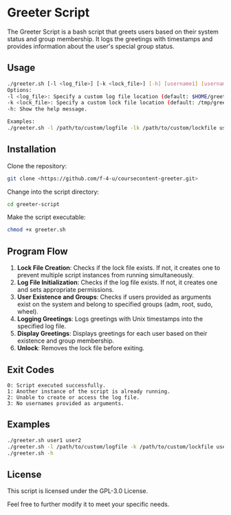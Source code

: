 # Greeter Script

The Greeter Script is a bash script that greets users based on their system status and group membership. It logs the greetings with timestamps and provides information about the user's special group status.

## Usage

```bash
./greeter.sh [-l <log_file>] [-k <lock_file>] [-h] [username1] [username2] ...
Options:
-l <log_file>: Specify a custom log file location (default: $HOME/greetings.log).
-k <lock_file>: Specify a custom lock file location (default: /tmp/greeter.lock).
-h: Show the help message.

Examples:
./greeter.sh -l /path/to/custom/logfile -lk /path/to/custom/lockfile user1 user2
```

## Installation

Clone the repository:

```bash
git clone <https://github.com/f-4-u/coursecontent-greeter.git>
```

Change into the script directory:

```bash
cd greeter-script
```

Make the script executable:

```bash
chmod +x greeter.sh
```

## Program Flow

1. **Lock File Creation**: Checks if the lock file exists. If not, it creates one to prevent multiple script instances from running simultaneously.
2. **Log File Initialization**: Checks if the log file exists. If not, it creates one and sets appropriate permissions.
3. **User Existence and Groups**: Checks if users provided as arguments exist on the system and belong to specified groups (adm, root, sudo, wheel).
4. **Logging Greetings**: Logs greetings with Unix timestamps into the specified log file.
5. **Display Greetings**: Displays greetings for each user based on their existence and group membership.
6. **Unlock**: Removes the lock file before exiting.

## Exit Codes

```text
0: Script executed successfully.
1: Another instance of the script is already running.
2: Unable to create or access the log file.
3: No usernames provided as arguments.
```

## Examples

```bash
./greeter.sh user1 user2
./greeter.sh -l /path/to/custom/logfile -k /path/to/custom/lockfile user1 user2
./greeter.sh -h
```

## License

This script is licensed under the GPL-3.0 License.

Feel free to further modify it to meet your specific needs.
